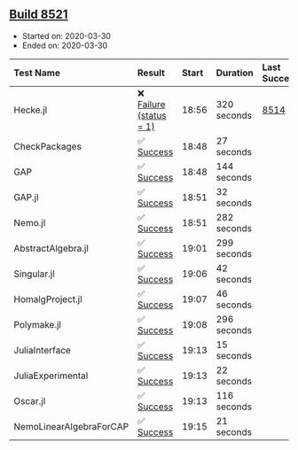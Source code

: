 ## [Build 8521](https://oscarci.mathematik.uni-kl.de/job/oscar/8521/)

* Started on: 2020-03-30
* Ended on: 2020-03-30

| Test Name    | Result | Start | Duration | Last Success | First Failure |
|:-------------|:-------|:------|:---------|:-------------|:--------------|
| Hecke.jl | ❌ [Failure (status = 1)](https://oscarci.mathematik.uni-kl.de/job/oscar/8521/artifact/logs/build-8521/Hecke.jl.log) | 18:56 | 320 seconds | [8514](https://oscarci.mathematik.uni-kl.de/job/oscar/8514/) | [8515](https://oscarci.mathematik.uni-kl.de/job/oscar/8515/) |
| CheckPackages | ✅ [Success](https://oscarci.mathematik.uni-kl.de/job/oscar/8521/artifact/logs/build-8521/CheckPackages.log) | 18:48 | 27 seconds |  |  |
| GAP | ✅ [Success](https://oscarci.mathematik.uni-kl.de/job/oscar/8521/artifact/logs/build-8521/GAP.log) | 18:48 | 144 seconds |  |  |
| GAP.jl | ✅ [Success](https://oscarci.mathematik.uni-kl.de/job/oscar/8521/artifact/logs/build-8521/GAP.jl.log) | 18:51 | 32 seconds |  |  |
| Nemo.jl | ✅ [Success](https://oscarci.mathematik.uni-kl.de/job/oscar/8521/artifact/logs/build-8521/Nemo.jl.log) | 18:51 | 282 seconds |  |  |
| AbstractAlgebra.jl | ✅ [Success](https://oscarci.mathematik.uni-kl.de/job/oscar/8521/artifact/logs/build-8521/AbstractAlgebra.jl.log) | 19:01 | 299 seconds |  |  |
| Singular.jl | ✅ [Success](https://oscarci.mathematik.uni-kl.de/job/oscar/8521/artifact/logs/build-8521/Singular.jl.log) | 19:06 | 42 seconds |  |  |
| HomalgProject.jl | ✅ [Success](https://oscarci.mathematik.uni-kl.de/job/oscar/8521/artifact/logs/build-8521/HomalgProject.jl.log) | 19:07 | 46 seconds |  |  |
| Polymake.jl | ✅ [Success](https://oscarci.mathematik.uni-kl.de/job/oscar/8521/artifact/logs/build-8521/Polymake.jl.log) | 19:08 | 296 seconds |  |  |
| JuliaInterface | ✅ [Success](https://oscarci.mathematik.uni-kl.de/job/oscar/8521/artifact/logs/build-8521/JuliaInterface.log) | 19:13 | 15 seconds |  |  |
| JuliaExperimental | ✅ [Success](https://oscarci.mathematik.uni-kl.de/job/oscar/8521/artifact/logs/build-8521/JuliaExperimental.log) | 19:13 | 22 seconds |  |  |
| Oscar.jl | ✅ [Success](https://oscarci.mathematik.uni-kl.de/job/oscar/8521/artifact/logs/build-8521/Oscar.jl.log) | 19:13 | 116 seconds |  |  |
| NemoLinearAlgebraForCAP | ✅ [Success](https://oscarci.mathematik.uni-kl.de/job/oscar/8521/artifact/logs/build-8521/NemoLinearAlgebraForCAP.log) | 19:15 | 21 seconds |  |  |
